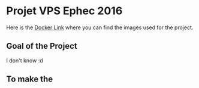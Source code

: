 # Projet VPS Ephec 2016

Here is the [Docker Link](https://hub.docker.com/u/krumka/) where you can find the images used for the project.

## Goal of the Project

I don't know :d

## To make the